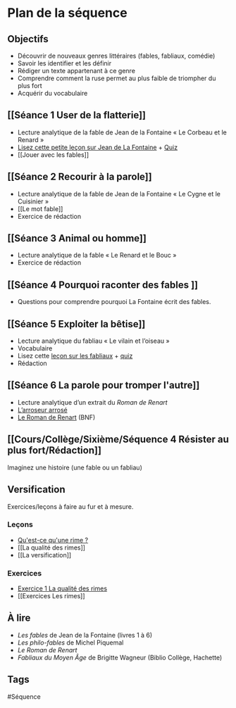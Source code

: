 # Plan de la séquence

## Objectifs

- Découvrir de nouveaux genres littéraires (fables, fabliaux, comédie)
- Savoir les identifier et les définir
- Rédiger un texte appartenant à ce genre
- Comprendre comment la ruse permet au plus faible de triompher du plus fort
- Acquérir du vocabulaire
	
## [[Séance 1 User de la flatterie]]

- Lecture analytique de la fable de Jean de la Fontaine « Le Corbeau et le Renard »
- [Lisez cette petite leçon sur Jean de La Fontaine](https://www.ralentirtravaux.com/lettres/sequences/sixieme/sequence_2/la-fontaine.php) + [Quiz](https://docs.google.com/forms/d/e/1FAIpQLSdczBuPEQBeckS8IuKGoIklFt-pHpe54J1kZY24e3F_LG3lkA/viewform)
- [[Jouer avec les fables]]

## [[Séance 2 Recourir à la parole]]

- Lecture analytique de la fable de Jean de la Fontaine « Le Cygne et le Cuisinier »
- [[Le mot fable]]
- Exercice de rédaction

## [[Séance 3 Animal ou homme]]

- Lecture analytique de la fable « Le Renard et le Bouc »
- Exercice de rédaction

## [[Séance 4 Pourquoi raconter des fables ]]

- Questions pour comprendre pourquoi La Fontaine écrit des fables.

## [[Séance 5 Exploiter la bêtise]]

- Lecture analytique du fabliau « Le vilain et l’oiseau »
- Vocabulaire
- Lisez cette [leçon sur les fabliaux](https://www.ralentirtravaux.com/lettres/sequences/cinquieme/fabliaux/lecon-1-2-3.php#lecon1) + [quiz](https://docs.google.com/forms/d/e/1FAIpQLSckRF1AsD3Lee3LFYqyGU82jN4lSw937t50qzy0bhiyvhBQGw/viewform)
- Rédaction

## [[Séance 6 La parole pour tromper l'autre]]

- Lecture analytique d’un extrait du *Roman de Renart*
- [L’arroseur arrosé](https://youtu.be/AA5onlY2AZY)
- [Le Roman de Renart](http://classes.bnf.fr/renart/arret/02.htm) (BNF)

## [[Cours/Collège/Sixième/Séquence 4 Résister au plus fort/Rédaction]]

Imaginez une histoire (une fable ou un fabliau)

## Versification

Exercices/leçons à faire au fur et à mesure.

### Leçons

- [Qu'est-ce qu'une rime ?](https://youtu.be/mL1vop2JZ2I)
- [[La qualité des rimes]]
- [[La versification]]

### Exercices

- [Exercice 1 La qualité des rimes](https://www.ralentirtravaux.com/lettres/exercices/sixieme/sequence_2/rimes_2.htm)
- [[Exercices Les rimes]]

## À lire

- *Les fables* de Jean de la Fontaine (livres 1 à 6)
- *Les philo-fables* de Michel Piquemal
- *Le Roman de Renart*
- *Fabliaux du Moyen Âge* de Brigitte Wagneur (Biblio Collège, Hachette)

## Tags

#Séquence